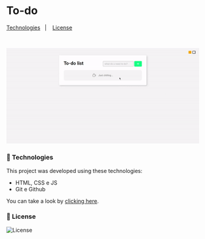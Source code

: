 # To-do

<p>
  <a href="#-technologies">Technologies</a>&nbsp;&nbsp;&nbsp;|&nbsp;&nbsp;&nbsp;
  <a href="#-license">License</a>
</p>

<br>

<p>
  <img  src=".github/preview.gif" >
</p>

### 🚀 Technologies

This project was developed using these technologies:

- HTML, CSS e JS
- Git e Github

You can take a look by <a href="https://adrianmedeirosdev.github.io/to-do" target="_blank">clicking here</a>.

### 📝 License

<p><img alt="License" src="https://img.shields.io/static/v1?label=license&message=MIT&color=49AA26&labelColor=000000"></p>
